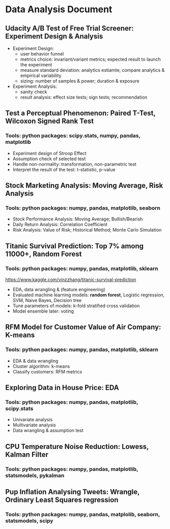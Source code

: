 # Data Analysis Document  


## Udacity A/B Test of Free Trial Screener: Experiment Design & Analysis
+ Experiment Design: 
  + user behavior funnel 
  + metrics choice: invariant/variant metrics; expected result to launch the experiment
  + measure standard deviation: analytics estiamte; compare analytics & empirical variability 
  + sizing: number of samples & power; duration & exposure
+ Experiment Analysis:
  + sanity check
  + result analysis: effect size tests; sign tests; recommendation  


## Test a Perceptual Phenomenon: Paired T-Test, Wilcoxon Signed Rank Test
### Tools: python packages: scipy.stats, numpy, pandas, matplotlib
+ Experiment design of Stroop Effect
+ Assumption check of selected test
+ Handle non-normality: transformation, non-parametric test
+ Interpret the result of the test: t-statistic, p-value  


## Stock Marketing Analysis: Moving Average, Risk Analysis
### Tools: python packages: numpy, pandas, matplotlib, seaborn
+ Stock Performance Analysis: Moving Average; Bullish/Bearish
+ Daily Return Analysis: Correlation Coefficient
+ Risk Analysis: Value of Risk; Historical Method; Monte Carlo Simulation  


## Titanic Survival Prediction: Top 7% among 11000+, Random Forest 
### Tools: python packages: numpy, pandas, matplotlib, sklearn
https://www.kaggle.com/vinzzhang/titanic-survival-prediction
+ EDA, data wrangling & (feature engineering)
+ Evaluated machine learning models: **random forest**, Logistic regression, SVM, Naive Bayes, Decision tree
+ Tune parameters of models: k-fold stratified cross validation
+ Model ensemble later: voting  


## RFM Model for Customer Value of Air Company: K-means
### Tools: python packages: numpy, pandas, matplotlib, sklearn
+ EDA & data wrangling
+ Cluster algorithm: k-means
+ Classify customers: RFM metrics  


## Exploring Data in House Price: EDA
### Tools: python packages: numpy, pandas, matplotlib, scipy.stats
+ Univariate analysis
+ Multivariate analysis
+ Data wrangling & assumption test  


## CPU Temperature Noise Reduction: Lowess, Kalman Filter
### Tools: python packages: numpy, pandas, matplotlib, statsmodels, pykalman  


## Pup Inflation Analysing Tweets: Wrangle, Ordinary Least Squares regression
### Tools: python packages: numpy, pandas, matplolib, seaborn, statsmodels, scipy  

